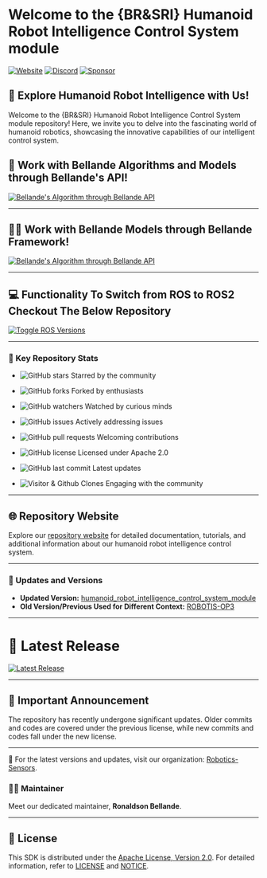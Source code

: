 # Welcome to the {BR&SRI} Humanoid Robot Intelligence Control System module

[![Website](https://img.shields.io/badge/Visit%20our-Website-0099cc?style=for-the-badge)](https://robotics-sensors.github.io)
[![Discord](https://img.shields.io/badge/Join%20our-Discord-7289DA?logo=discord&style=for-the-badge)](https://discord.gg/Yc72nd4w)
[![Sponsor](https://img.shields.io/badge/Sponsor-Robotics%20Sensors%20Research-red?style=for-the-badge&logo=github)](https://github.com/sponsors/Robotics-Sensors)

## 🤖 Explore Humanoid Robot Intelligence with Us!

Welcome to the {BR&SRI} Humanoid Robot Intelligence Control System module repository! Here, we invite you to delve into the fascinating world of humanoid robotics, showcasing the innovative capabilities of our intelligent control system.

## 📢 Work with Bellande Algorithms and Models through Bellande's API!

[![Bellande's Algorithm through Bellande API](https://img.shields.io/badge/Bellande's%20Algorithm%20through%20Bellande's%20API-Bellande%20API-blue?style=for-the-badge&logo=ros&color=blue)](https://github.com/Robotics-Sensors/Web-ROS-API)

---

## 🧑‍💼 Work with Bellande Models through Bellande Framework!

[![Bellande's Algorithm through Bellande API](https://img.shields.io/badge/Bellande's%20Models%20through%20Bellande's%20Framework-Bellande%20Framework-blue?style=for-the-badge&logo=ros&color=blue)](https://github.com/Robotics-Sensors/ROS-MODELS)

---

## 💻 Functionality To Switch from ROS to ROS2 Checkout The Below Repository

[![Toggle ROS Versions](https://img.shields.io/badge/Toggle%20ROS%20Versions-Explore%20ROS%20and%20ROS2%20migration-blue?style=for-the-badge&logo=ros&color=blue)](https://github.com/Robotics-Sensors/ros_extension/)

---

### 🚀 Key Repository Stats

- ![GitHub stars](https://img.shields.io/github/stars/Robotics-Sensors/humanoid_robot_intelligence_control_system_module.svg?style=social) Starred by the community
- ![GitHub forks](https://img.shields.io/github/forks/Robotics-Sensors/humanoid_robot_intelligence_control_system_module.svg?style=social) Forked by enthusiasts
- ![GitHub watchers](https://img.shields.io/github/watchers/Robotics-Sensors/humanoid_robot_intelligence_control_system_module.svg?style=social) Watched by curious minds

- ![GitHub issues](https://img.shields.io/github/issues/Robotics-Sensors/humanoid_robot_intelligence_control_system_module.svg) Actively addressing issues
- ![GitHub pull requests](https://img.shields.io/github/issues-pr/Robotics-Sensors/humanoid_robot_intelligence_control_system_module.svg) Welcoming contributions
- ![GitHub license](https://img.shields.io/github/license/Robotics-Sensors/humanoid_robot_intelligence_control_system_module.svg) Licensed under Apache 2.0

- ![GitHub last commit](https://img.shields.io/github/last-commit/Robotics-Sensors/humanoid_robot_intelligence_control_system_module.svg) Latest updates
- ![Visitor & Github Clones](https://img.shields.io/badge/dynamic/json?color=2e8b57&label=Visitor%20%26%20GitHub%20Clones&query=$.count&url=https://api.github.com/repos/Robotics-Sensors/humanoid_robot_intelligence_control_system_module/traffic) Engaging with the community

---

## 🌐 Repository Website

Explore our [repository website](https://robotics-sensors.github.io/humanoid_robot_intelligence_control_system_module) for detailed documentation, tutorials, and additional information about our humanoid robot intelligence control system.

---

### 🔄 Updates and Versions

- **Updated Version:** [humanoid_robot_intelligence_control_system_module](https://github.com/Robotics-Sensors/humanoid_robot_intelligence_control_system_module)
- **Old Version/Previous Used for Different Context:** [ROBOTIS-OP3](https://github.com/ROBOTIS-GIT/ROBOTIS-OP3)

---

# 🎉 Latest Release

[![Latest Release](https://img.shields.io/github/v/release/Robotics-Sensors/humanoid_robot_intelligence_control_system_tools?style=for-the-badge&color=yellow)](https://github.com/Robotics-Sensors/humanoid_robot_intelligence_control_system_module/releases/)

---

## 📢 Important Announcement

The repository has recently undergone significant updates. Older commits and codes are covered under the previous license, while new commits and codes fall under the new license.

---

🚀 For the latest versions and updates, visit our organization: [Robotics-Sensors](https://github.com/Robotics-Sensors).

### 🧑‍💼 Maintainer

Meet our dedicated maintainer, **Ronaldson Bellande**.

---

## 📄 License

This SDK is distributed under the [Apache License, Version 2.0](https://www.apache.org/licenses/LICENSE-2.0). For detailed information, refer to [LICENSE](https://github.com/Robotics-Sensors/humanoid_robot_intelligence_control_system_module/blob/main/LICENSE) and [NOTICE](https://github.com/Robotics-Sensors/humanoid_robot_intelligence_control_system_module/blob/main/LICENSE).
